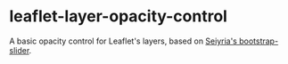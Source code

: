 # leaflet-layer-opacity-control
A basic opacity control for Leaflet's layers, based on [Seiyria's bootstrap-slider](https://github.com/seiyria/bootstrap-slider).
